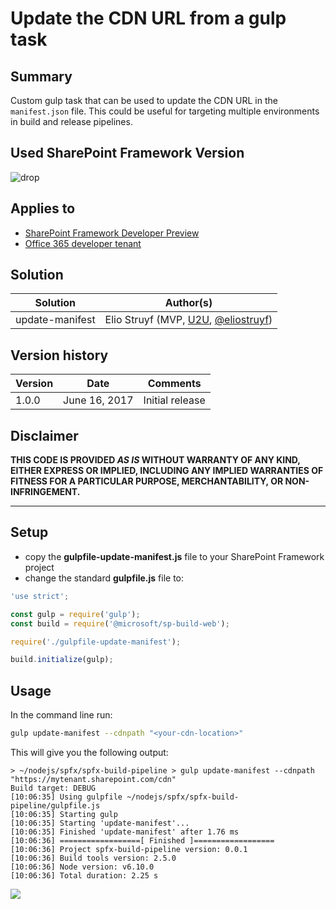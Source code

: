 # Update the CDN URL from a gulp task

## Summary

Custom gulp task that can be used to update the CDN URL in the `manifest.json` file. This could be useful for targeting multiple environments in build and release pipelines.

## Used SharePoint Framework Version 
![drop](https://img.shields.io/badge/drop-1.1.1-green.svg)

## Applies to

* [SharePoint Framework Developer Preview](http://dev.office.com/sharepoint/docs/spfx/sharepoint-framework-overview)
* [Office 365 developer tenant](http://dev.office.com/sharepoint/docs/spfx/set-up-your-developer-tenant)

## Solution

Solution|Author(s)
--------|---------
update-manifest|Elio Struyf (MVP, [U2U](https://www.u2u.be), [@eliostruyf](https://twitter.com/@eliostruyf))

## Version history

Version|Date|Comments
-------|----|--------
1.0.0|June 16, 2017|Initial release

## Disclaimer
**THIS CODE IS PROVIDED *AS IS* WITHOUT WARRANTY OF ANY KIND, EITHER EXPRESS OR IMPLIED, INCLUDING ANY IMPLIED WARRANTIES OF FITNESS FOR A PARTICULAR PURPOSE, MERCHANTABILITY, OR NON-INFRINGEMENT.**

---

## Setup

* copy the **gulpfile-update-manifest.js** file to your SharePoint Framework project
* change the standard **gulpfile.js** file to:

```js
'use strict';

const gulp = require('gulp');
const build = require('@microsoft/sp-build-web');

require('./gulpfile-update-manifest');

build.initialize(gulp);
```

## Usage

In the command line run:

```sh
gulp update-manifest --cdnpath "<your-cdn-location>"
```

This will give you the following output:

```text
> ~/nodejs/spfx/spfx-build-pipeline > gulp update-manifest --cdnpath "https://mytenant.sharepoint.com/cdn"
Build target: DEBUG
[10:06:35] Using gulpfile ~/nodejs/spfx/spfx-build-pipeline/gulpfile.js
[10:06:35] Starting gulp
[10:06:35] Starting 'update-manifest'...
[10:06:35] Finished 'update-manifest' after 1.76 ms
[10:06:36] ==================[ Finished ]==================
[10:06:36] Project spfx-build-pipeline version: 0.0.1
[10:06:36] Build tools version: 2.5.0
[10:06:36] Node version: v6.10.0
[10:06:36] Total duration: 2.25 s
```

<img src="https://telemetry.sharepointpnp.com/sp-dev-build-extensions/gulp-tasks/update-manifest" />